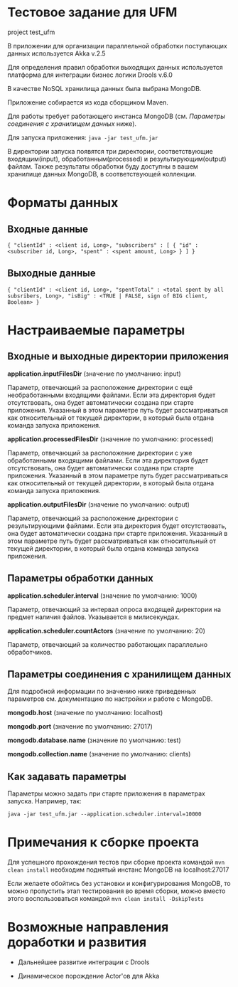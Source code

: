 # Тестовое задание для UFM
project test_ufm

В приложении для организации параллельной обработки поступающих данных используется Akka v.2.5

Для определения правил обработки выходящих данных используется платформа для интеграции бизнес логики Drools v.6.0

В качестве NoSQL хранилища данных была выбрана MongoDB.

Приложение собирается из кода сборщиком Maven.

Для работы требует работающего инстанса MongoDB (см. _Параметры соединения с хранилищем данных_ ниже). 

Для запуска приложения:
`java -jar test_ufm.jar`

В директории запуска появятся три директории, соответствующие входящим(input), обработанным(processed) и результирующим(output) файлам.
Также результаты обработки буду доступны в вашем хранилище данных MongoDB, в соответствующей коллекции.

# Форматы данных
## Входные данные
`{
    "clientId" : <client id, Long>,
    "subscribers" : [
        {
            "id" : <subscriber id, Long>,
            "spent" : <spent amount, Long>
        }
    ]
}`
## Выходные данные
`{
    "clientId" : <client id, Long>,
    "spentTotal" : <total spent by all subsribers, Long>,
    "isBig" : <TRUE | FALSE, sign of BIG client, Boolean>
}`

# Настраиваемые параметры
## Входные и выходные директории приложения
**application.inputFilesDir** (значение по умолчанию: input)

Параметр, отвечающий за расположение директории с ещё необработанными входящими файлами. Если эта директория будет отсутствовать, она будет автоматически создана при старте приложения. Указанный в этом параметре путь будет рассматриваться как относительный от текущей директории, в который была отдана команда запуска приложения.

**application.processedFilesDir** (значение по умолчанию: processed)

Параметр, отвечающий за расположение директории с уже обработанными входящими файлами. Если эта директория будет отсутствовать, она будет автоматически создана при старте приложения. Указанный в этом параметре путь будет рассматриваться как относительный от текущей директории, в который была отдана команда запуска приложения.

**application.outputFilesDir** (значение по умолчанию: output)

Параметр, отвечающий за расположение директории с результирующими файлами. Если эта директория будет отсутствовать, она будет автоматически создана при старте приложения. Указанный в этом параметре путь будет рассматриваться как относительный от текущей директории, в который была отдана команда запуска приложения.

## Параметры обработки данных
**application.scheduler.interval** (значение по умолчанию: 1000)

Параметр, отвечающий за интервал опроса входящей директории на предмет наличия файлов. Указывается в милисекундах.

**application.scheduler.countActors** (значение по умолчанию: 20)

Параметр, отвечающий за количество работающих параллельно обработчиков.

## Параметры соединения с хранилищем данных
Для подробной информации по значению ниже приведенных параметров см. документацию по настройки и работе с MongoDB.

**mongodb.host** (значение по умолчанию: localhost)

**mongodb.port** (значение по умолчанию: 27017)

**mongodb.database.name** (значение по умолчанию: test)

**mongodb.collection.name** (значение по умолчанию: clients)

## Как задавать параметры
Параметры можно задать при старте приложения в параметрах запуска. Например, так:

`java -jar test_ufm.jar --application.scheduler.interval=10000`

# Примечания к сборке проекта
Для успешного прохождения тестов при сборке проекта командой `mvn clean install` необходим поднятый инстанс MongoDB на localhost:27017

Если желаете обойтись без установки и конфигурирования MongoDB, то можно пропустить этап тестирования во время сборки, можно вместо этого воспользоваться командой `mvn clean install -DskipTests`

# Возможные направления доработки и развития
- Дальнейшее развитие интеграции с Drools

- Динамическое порождение Actor'ов для Akka
